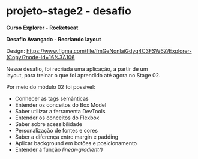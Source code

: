 # projeto-stage2 - desafio
**Curso Explorer - Rocketseat**

**Desafio Avançado - Recriando layout**

Design: https://www.figma.com/file/fmGeNonlaiGdyq4C3FSW6Z/Explorer-(Copy)?node-id=16%3A106

Nesse desafio, foi recriada uma aplicação, a partir de um layout, para treinar o que foi aprendido até agora no Stage 02.

Por meio do módulo 02 foi possível:

- Conhecer as tags semânticas
- Entender os conceitos do Box Model
- Saber utilizar a ferramenta DevTools
- Entender os conceitos do Flexbox
- Saber sobre acessibilidade
- Personalização de fontes e cores
- Saber a diferença entre margin e padding
- Aplicar background em botões e posicionamento
- Entender a função _linear-gradient()_
